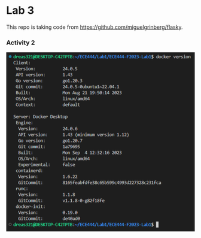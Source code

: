# Lab 3
This repo is taking code from https://github.com/miguelgrinberg/flasky.

### Activity 2
![Screenshot](screenshots/activity2.png)
